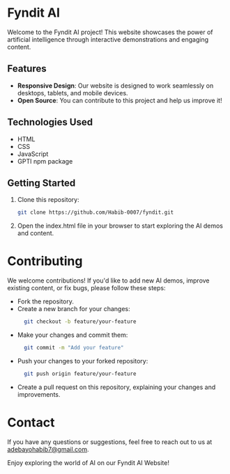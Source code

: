 # Fyndit AI

Welcome to the Fyndit AI project! This website showcases the power of artificial intelligence through interactive demonstrations and engaging content.

## Features

- **Responsive Design**: Our website is designed to work seamlessly on desktops, tablets, and mobile devices.
- **Open Source**: You can contribute to this project and help us improve it!

## Technologies Used

- HTML
- CSS
- JavaScript
- GPTI npm package 

## Getting Started

1. Clone this repository:

   ```bash
   git clone https://github.com/Habib-0007/fyndit.git
   
2. Open the index.html file in your browser to start exploring the AI demos and
content.

# Contributing

We welcome contributions! If you'd like to add new AI demos, improve existing
content, or fix bugs, please follow these steps:

- Fork the repository.
- Create a new branch for your changes:
  ```bash
    git checkout -b feature/your-feature
- Make your changes and commit them:
  ```bash 
    git commit -m "Add your feature"
- Push your changes to your forked repository:
  ```bash
    git push origin feature/your-feature
- Create a pull request on this repository, explaining your changes and improvements.

# Contact

If you have any questions or suggestions, feel free to reach out to us at adebayohabib7@gmail.com.

Enjoy exploring the world of AI on our Fyndit AI Website!